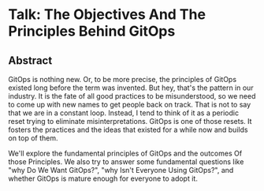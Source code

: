 # Talk: The Objectives And The Principles Behind GitOps

## Abstract

GitOps is nothing new. Or, to be more precise, the principles of GitOps existed long before the term was invented. But hey, that's the pattern in our industry. It is the fate of all good practices to be misunderstood, so we need to come up with new names to get people back on track. That is not to say that we are in a constant loop. Instead, I tend to think of it as a periodic reset trying to eliminate misinterpretations. GitOps is one of those resets. It fosters the practices and the ideas that existed for a while now and builds on top of them.

We'll explore the fundamental principles of GitOps and the outcomes Of those Principles. We also try to answer some fundamental questions like "why Do We Want GitOps?", "why Isn't Everyone Using GitOps?", and whether GitOps is mature enough for everyone to adopt it.
